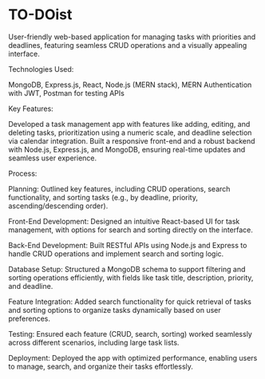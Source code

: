 # TO-DOist

User-friendly web-based application for managing tasks with priorities and deadlines, featuring seamless CRUD operations and a visually appealing interface.

Technologies Used: 

MongoDB, Express.js, React, Node.js (MERN stack), MERN Authentication with JWT, Postman for testing APIs

Key Features:

Developed a task management app with features like adding, editing, and deleting tasks, prioritization using a numeric scale, and deadline selection via calendar integration. Built a responsive front-end and a robust backend with Node.js, Express.js, and MongoDB, ensuring real-time updates and seamless user experience.

Process:

Planning: Outlined key features, including CRUD operations, search functionality, and sorting tasks (e.g., by deadline, priority, ascending/descending order).

Front-End Development: Designed an intuitive React-based UI for task management, with options for search and sorting directly on the interface.

Back-End Development: Built RESTful APIs using Node.js and Express to handle CRUD operations and implement search and sorting logic.

Database Setup: Structured a MongoDB schema to support filtering and sorting operations efficiently, with fields like task title, description, priority, and deadline.

Feature Integration: Added search functionality for quick retrieval of tasks and sorting options to organize tasks dynamically based on user preferences.

Testing: Ensured each feature (CRUD, search, sorting) worked seamlessly across different scenarios, including large task lists.

Deployment: Deployed the app with optimized performance, enabling users to manage, search, and organize their tasks effortlessly.
